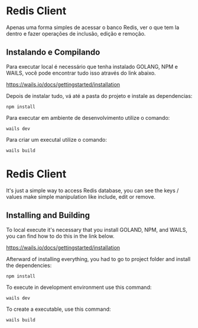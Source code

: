 # Redis Client

Apenas uma forma simples de acessar o banco Redis, ver o que tem la dentro e fazer operações de inclusão, edição e remoção.

## Instalando e Compilando

Para executar local é necessário que tenha instalado GOLANG, NPM e WAILS, você pode encontrar tudo isso através do link abaixo.

https://wails.io/docs/gettingstarted/installation

Depois de instalar tudo, vá até a pasta do projeto e instale as dependencias:

```
npm install
```

Para executar em ambiente de desenvolvimento utilize o comando:

```
wails dev
```

Para criar um executal utilize o comando:

```
wails build
```

# Redis Client

It's just a simple way to access Redis database, you can see the keys / values make simple manipulation like include, edit or remove.

## Installing and Building

To local execute it's necessary that you install GOLAND, NPM, and WAILS, you can find how to do this in the link below.

https://wails.io/docs/gettingstarted/installation

Afterward of installing everything, you had to go to project folder and install the dependencies:

```
npm install
```

To execute in development environment use this command:

```
wails dev
```

To create a executable, use this command:

```
wails build
```
